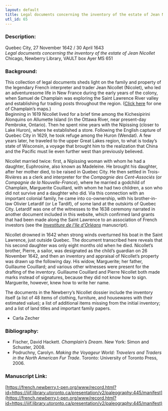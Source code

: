 ```yaml
---
layout: default
title: Legal documents concerning the inventory of the estate of Jean Nicollet
utl_id: 65
---
```


### Description:

Quebec City, 27 November 1642 / 30 April 1643<br>
_Legal documents concerning the inventory of the estate of Jean Nicollet_<br>
Chicago, Newberry Library, VAULT box Ayer MS 651

### Background:

This collection of legal documents sheds light on the family and property of the legendary French interpreter and trader Jean Nicollet (Nicolet), who led an adventuresome life in New France during the early years of the colony, when Samuel de Champlain was exploring the Saint Lawrence River valley and establishing fur trading posts throughout the region. ([Click here](https://french.newberry.t-pen.org/www/record.html?id=https://iiif.library.utoronto.ca/presentation/v2/paleography:384/manifest) for one of Champlain’s maps.)<br>
Beginning in 1619 Nicollet lived for a brief time among the Kichesipirini Alonquins on Allumette Island (in the Ottawa River, near present-day Pembroke, Ontario). Then he spent nine years with the Nipissing (closer to Lake Huron), where he established a store. Following the English capture of Quebec City in 1629, he took refuge among the Huron (Wendat). A few years later, he traveled to the upper Great Lakes region, to what is today’s state of Wisconsin, a voyage that brought him to the realization that China and the Pacific must lie even further west than previously believed.

Nicollet married twice: first, a Nipissing woman with whom he had a daughter, Euphrosine, also known as Madeleine. He brought his daughter, after her mother died, to be raised in Quebec City. He then settled in Trois-Rivières as a clerk and interpreter for the _Compagnie des Cent-Associés_ (or _Compagnie de la Nouvelle-France_), where he married a godchild of Champlain, Marguerite Couillard, with whom he had two children, a son who did not survive and a daughter who did. Via this connection with an important colonial family, he came into co-ownership, with his brother-in-law Olivier Letardif (or Le Tardif), of some land at the outskirts of Quebec City. Letardif was one of the witnesses to the 1638 ceremony narrated in another document included in this website, which confirmed land grants that had been made along the Saint Lawrence to an association of French investors (see the [_Investiture de l'Ile d'Orléans_](https://french.newberry.t-pen.org/www/record.html?id=https://iiif.library.utoronto.ca/presentation/v2/paleography:443/manifest) manuscript).

Nicollet drowned in 1642 when strong winds overturned his boat in the Saint Lawrence, just outside Quebec. The document transcribed here reveals that his second daughter was only eight months old when he died. Nicollet’s brother, Pierre, a sailor, was designated as the child’s guardian on 26 November 1642, and then an inventory and appraisal of Nicollet’s property was drawn up the following day. His widow, Marguerite; her father, Guillaume Couillard; and various other witnesses were present for the drafting of the inventory. Guillaume Couillard and Pierre Nicollet both made marks instead of signatures, because they did not know how to sign. Marguerite, however, knew how to write her name.

The documents in the Newberry’s Nicollet dossier include the inventory itself (a list of 48 items of clothing, furniture, and housewares with their estimated value); a list of additional items missing from the initial inventory; and a list of land titles and important family papers.

- Carla Zecher

### Bibliography:

- Fischer, David Hackett. _Champlain’s Dream_. New York: Simon and Schuster, 2008.
- Podruchny, Carolyn. _Making the Voyageur World: Travelers and Traders in the North American Fur Trade_. Toronto: University of Toronto Press, 2006.

### Manuscript Link:

[https://french.newberry.t-pen.org/www/record.html?id=https://iiif.library.utoronto.ca/presentation/v2/paleography:445/manifest](https://french.newberry.t-pen.org/www/record.html?id=https://iiif.library.utoronto.ca/presentation/v2/paleography:445/manifest)
